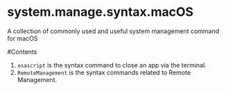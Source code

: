 # system.manage.syntax.macOS
A collection of commonly used and useful system management command for macOS

#Contents
1) `osascript` is the syntax command to close an app via the terminal.
2) `RemoteManagement` is the syntax commands related to Remote Management.
